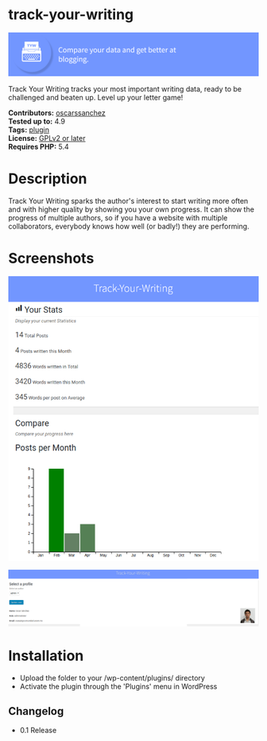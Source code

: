 # track-your-writing
![Select an image, add text, and choose a link.](assets/titlebar.png)

Track Your Writing tracks your most important writing data, ready to be challenged and beaten up. Level up your letter game!

**Contributors:** [oscarssanchez](https://profiles.wordpress.org/oscarssanchez)  
**Tested up to:** 4.9  
**Tags:** [plugin](https://wordpress.org/plugins/tags/widget)  
**License:** [GPLv2 or later](http://www.gnu.org/licenses/gpl-2.0.html)  
**Requires PHP:** 5.4 

# Description 

Track Your Writing sparks the author's interest to start writing more
often and with higher quality by showing you your own progress. It can show the progress of multiple authors,
so if you have a website with multiple collaborators, everybody knows how well (or badly!) they are performing.

# Screenshots

![Select an image, add text, and choose a link.](assets/tywscreenshot1.png)

  
![Select an image, add text, and choose a link.](assets/tywscreenshot2.png)

# Installation

* Upload the folder to your /wp-content/plugins/ directory  
* Activate the plugin through the 'Plugins' menu in WordPress

## Changelog ##

* 0.1 Release
    